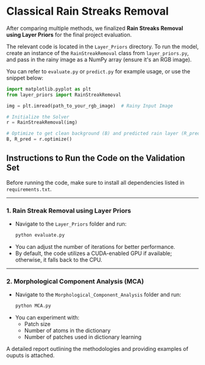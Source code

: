 # Classical Rain Streaks Removal

After comparing multiple methods, we finalized **Rain Streaks Removal using Layer Priors** for the final project evaluation.

The relevant code is located in the `Layer_Priors` directory. To run the model, create an instance of the `RainStreakRemoval` class from `layer_priors.py`, and pass in the rainy image as a NumPy array (ensure it's an RGB image).

You can refer to `evaluate.py` or `predict.py` for example usage, or use the snippet below:

```python
import matplotlib.pyplot as plt
from layer_priors import RainStreakRemoval

img = plt.imread(path_to_your_rgb_image)  # Rainy Input Image

# Initialize the Solver
r = RainStreakRemoval(img)

# Optimize to get clean background (B) and predicted rain layer (R_pred)
B, R_pred = r.optimize()
```

## Instructions to Run the Code on the Validation Set

Before running the code, make sure to install all dependencies listed in `requirements.txt`.

---

### 1. Rain Streak Removal using Layer Priors
- Navigate to the `Layer_Priors` folder and run:
  ```bash
  python evaluate.py
  ```
- You can adjust the number of iterations for better performance.
- By default, the code utilizes a CUDA-enabled GPU if available; otherwise, it falls back to the CPU.

---

### 2. Morphological Component Analysis (MCA)
- Navigate to the `Morphological_Component_Analysis` folder and run:
  ```bash
  python MCA.py
  ```
- You can experiment with:
  - Patch size
  - Number of atoms in the dictionary
  - Number of patches used in dictionary learning

A detailed report outlining the methodologies and providing examples of ouputs is attached.